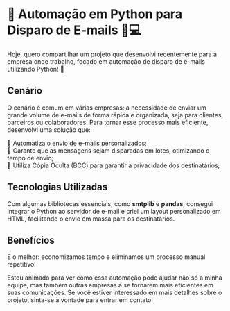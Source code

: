 # 🚀 Automação em Python para Disparo de E-mails 📧💻

Hoje, quero compartilhar um projeto que desenvolvi recentemente para a empresa onde trabalho, focado em automação de disparo de e-mails utilizando Python! 🎯

## Cenário

O cenário é comum em várias empresas: a necessidade de enviar um grande volume de e-mails de forma rápida e organizada, seja para clientes, parceiros ou colaboradores. Para tornar esse processo mais eficiente, desenvolvi uma solução que:

🔹 Automatiza o envio de e-mails personalizados;  
🔹 Garante que as mensagens sejam disparadas em lotes, otimizando o tempo de envio;  
🔹 Utiliza Cópia Oculta (BCC) para garantir a privacidade dos destinatários;  

## Tecnologias Utilizadas

Com algumas bibliotecas essenciais, como **smtplib** e **pandas**, consegui integrar o Python ao servidor de e-mail e criei um layout personalizado em HTML, facilitando o envio em massa para os destinatários.

## Benefícios

E o melhor: economizamos tempo e eliminamos um processo manual repetitivo!

Estou animado para ver como essa automação pode ajudar não só a minha equipe, mas também outras empresas a se tornarem mais eficientes em suas comunicações. Se você estiver interessado em mais detalhes sobre o projeto, sinta-se à vontade para entrar em contato!

